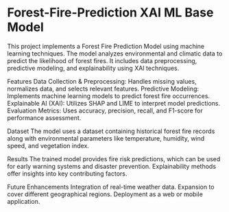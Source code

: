 # Forest-Fire-Prediction XAI ML Base Model

This project implements a Forest Fire Prediction Model using machine learning techniques. The model analyzes environmental and climatic data to predict the likelihood of forest fires. It includes data preprocessing, predictive modeling, and explainability using XAI techniques.

Features
Data Collection & Preprocessing: Handles missing values, normalizes data, and selects relevant features.
Predictive Modeling: Implements machine learning models to predict forest fire occurrences.
Explainable AI (XAI): Utilizes SHAP and LIME to interpret model predictions.
Evaluation Metrics: Uses accuracy, precision, recall, and F1-score for performance assessment.

Dataset
The model uses a dataset containing historical forest fire records along with environmental parameters like temperature, humidity, wind speed, and vegetation index.

Results
The trained model provides fire risk predictions, which can be used for early warning systems and disaster prevention. Explainability methods offer insights into key contributing factors.

Future Enhancements
Integration of real-time weather data.
Expansion to cover different geographical regions.
Deployment as a web or mobile application.
